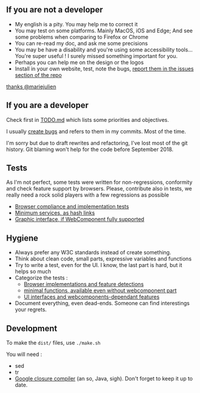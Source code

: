 If you are not a developer
--------------------------

- My english is a pity. You may help me to correct it
- You may test on some platforms. Mainly MacOS, iOS and Edge; And see some problems when comparing to Firefox or Chrome
- You can re-read my doc, and ask me some precisions
- You may be have a disability and you're using some accessibility tools… You're super useful ! I surely missed something important for you.
- Perhaps you can help me on the design or the logos
- Install in your own website, test, note the bugs, [report them in the issues section of the repo](https://github.com/dascritch/cpu-audio/issues)

[thanks @mariejulien](https://twitter.com/mariejulien/status/1047827583126183937)


If you are a developer
----------------------

Check first in [TODO.md](TODO.md) which lists some priorities and objectives.

I usually [create bugs](https://github.com/dascritch/cpu-audio/issues) and refers to them in my commits. Most of the time.

I'm sorry but due to draft rewrites and refactoring, I've lost most of the git history. Git blaming won't help for the code before September 2018.


Tests
-----

As I'm not perfect, some tests were written for non-regressions, conformity and check feature support by browsers. Please, contribute also in tests, we really need a rock solid players with a few regressions as possible

 * [Browser compliance and implementation tests](./tests-browser.html)
 * [Minimum services, as hash links](./tests-minimal.html)
 * [Graphic interface, if WebComponent fully supported](./tests-interface.html)


Hygiene
-------

- Always prefer any W3C standards instead of create something.
- Think about clean code, small parts, expressive variables and functions
- Try to write a test, even for the UI. I know, the last part is hard, but it helps so much
- Categorize the tests :
  - [Browser implementations and feature detections](./test-browser.html)
  - [minimal functions, available even without webcomponent part](./test-minimal.html)
  - [UI interfaces and webcomponents-dependant features](./test-interface.html)
- Document everything, even dead-ends. Someone can find interestings your regrets.


Development
-----------

To make the `dist/` files, use `./make.sh`

You will need :
- sed
- tr
- [Google closure compiler](https://developers.google.com/closure/compiler/) (an so, Java, sigh). Don't forget to keep it up to date.

<!-- {% include footer.html %} -->